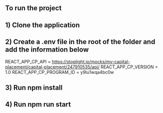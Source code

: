 ## To run the project

## 1) Clone the application


## 2) Create a .env file in the root of the folder and add the information below
REACT_APP_CP_API = https://stoplight.io/mocks/my-capital-placement/capital-placement/247910535/api/
REACT_APP_CP_VERSION = 1.0
REACT_APP_CP_PROGRAM_ID = y9lu1wqa4bc0w



## 3) Run npm install


## 4) Run npm run start
